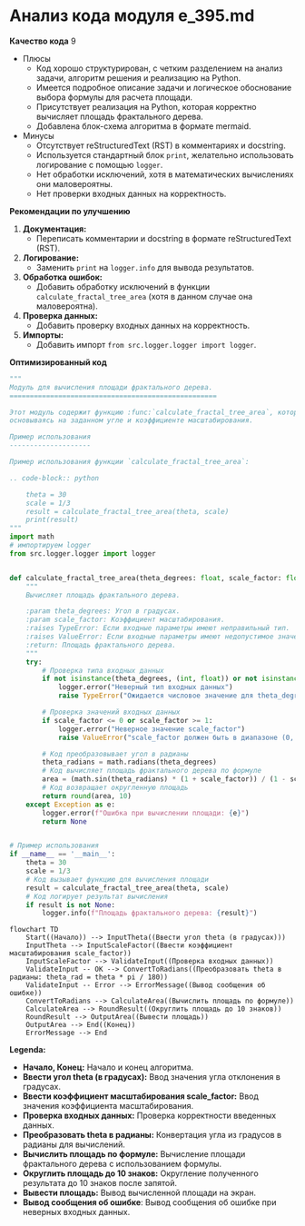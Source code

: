 # Анализ кода модуля e_395.md

**Качество кода**
9
- Плюсы
    - Код хорошо структурирован, с четким разделением на анализ задачи, алгоритм решения и реализацию на Python.
    - Имеется подробное описание задачи и логическое обоснование выбора формулы для расчета площади.
    - Присутствует реализация на Python, которая корректно вычисляет площадь фрактального дерева.
    - Добавлена блок-схема алгоритма в формате mermaid.
- Минусы
    - Отсутствует reStructuredText (RST) в комментариях и docstring.
    - Используется стандартный блок `print`, желательно использовать логирование с помощью `logger`.
    - Нет обработки исключений, хотя в математических вычислениях они маловероятны.
    - Нет проверки входных данных на корректность.

**Рекомендации по улучшению**

1.  **Документация:**
    - Переписать комментарии и docstring в формате reStructuredText (RST).
2.  **Логирование:**
    - Заменить `print` на `logger.info` для вывода результатов.
3.  **Обработка ошибок:**
    - Добавить обработку исключений в функции `calculate_fractal_tree_area` (хотя в данном случае она маловероятна).
4.  **Проверка данных:**
    - Добавить проверку входных данных на корректность.
5.  **Импорты:**
    - Добавить импорт `from src.logger.logger import logger`.

**Оптимизированный код**

```python
"""
Модуль для вычисления площади фрактального дерева.
===================================================

Этот модуль содержит функцию :func:`calculate_fractal_tree_area`, которая используется для расчета площади фрактального дерева,
основываясь на заданном угле и коэффициенте масштабирования.

Пример использования
--------------------

Пример использования функции `calculate_fractal_tree_area`:

.. code-block:: python

    theta = 30
    scale = 1/3
    result = calculate_fractal_tree_area(theta, scale)
    print(result)
"""
import math
# импортируем logger
from src.logger.logger import logger


def calculate_fractal_tree_area(theta_degrees: float, scale_factor: float) -> float:
    """
    Вычисляет площадь фрактального дерева.

    :param theta_degrees: Угол в градусах.
    :param scale_factor: Коэффициент масштабирования.
    :raises TypeError: Если входные параметры имеют неправильный тип.
    :raises ValueError: Если входные параметры имеют недопустимое значение.
    :return: Площадь фрактального дерева.
    """
    try:
        # Проверка типа входных данных
        if not isinstance(theta_degrees, (int, float)) or not isinstance(scale_factor, (int, float)):
            logger.error("Неверный тип входных данных")
            raise TypeError("Ожидается числовое значение для theta_degrees и scale_factor")

        # Проверка значений входных данных
        if scale_factor <= 0 or scale_factor >= 1:
            logger.error("Неверное значение scale_factor")
            raise ValueError("scale_factor должен быть в диапазоне (0, 1)")

        # Код преобразовывает угол в радианы
        theta_radians = math.radians(theta_degrees)
        # Код вычисляет площадь фрактального дерева по формуле
        area = (math.sin(theta_radians) * (1 + scale_factor)) / (1 - scale_factor * (2 * math.cos(theta_radians) - scale_factor))
        # Код возвращает округленную площадь
        return round(area, 10)
    except Exception as e:
        logger.error(f"Ошибка при вычислении площади: {e}")
        return None


# Пример использования
if __name__ == '__main__':
    theta = 30
    scale = 1/3
    # Код вызывает функцию для вычисления площади
    result = calculate_fractal_tree_area(theta, scale)
    # Код логирует результат вычисления
    if result is not None:
        logger.info(f"Площадь фрактального дерева: {result}")
```
```mermaid
flowchart TD
    Start((Начало)) --> InputTheta((Ввести угол theta (в градусах)))
    InputTheta --> InputScaleFactor((Ввести коэффициент масштабирования scale_factor))
    InputScaleFactor --> ValidateInput((Проверка входных данных))
    ValidateInput -- OK --> ConvertToRadians((Преобразовать theta в радианы: theta_rad = theta * pi / 180))
    ValidateInput -- Error --> ErrorMessage((Вывод сообщения об ошибке))
    ConvertToRadians --> CalculateArea((Вычислить площадь по формуле))
    CalculateArea --> RoundResult((Округлить площадь до 10 знаков))
    RoundResult --> OutputArea((Вывести площадь))
    OutputArea --> End((Конец))
    ErrorMessage --> End
```
**Legenda:**
* **Начало, Конец:** Начало и конец алгоритма.
* **Ввести угол theta (в градусах):** Ввод значения угла отклонения в градусах.
* **Ввести коэффициент масштабирования scale\_factor:** Ввод значения коэффициента масштабирования.
*  **Проверка входных данных:** Проверка корректности введенных данных.
* **Преобразовать theta в радианы:** Конвертация угла из градусов в радианы для вычислений.
* **Вычислить площадь по формуле:** Вычисление площади фрактального дерева с использованием формулы.
* **Округлить площадь до 10 знаков:** Округление полученного результата до 10 знаков после запятой.
* **Вывести площадь:** Вывод вычисленной площади на экран.
*   **Вывод сообщения об ошибке**: Вывод сообщения об ошибке при неверных входных данных.